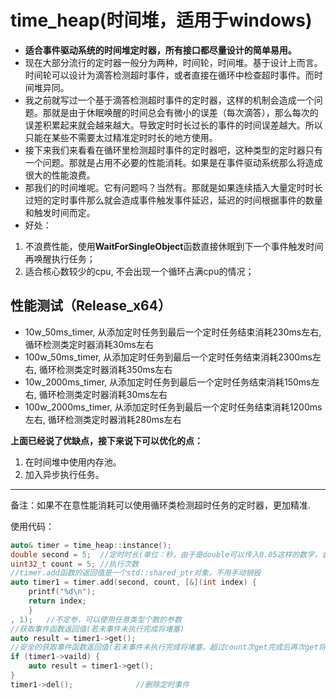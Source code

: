 
# time_heap(时间堆，适用于windows)
- **适合事件驱动系统的时间堆定时器，所有接口都尽量设计的简单易用。**
- 现在大部分流行的定时器一般分为两种，时间轮，时间堆。基于设计上而言。时间轮可以设计为滴答检测超时事件，或者直接在循环中检查超时事件。而时间堆异同。
- 我之前就写过一个基于滴答检测超时事件的定时器，这样的机制会造成一个问题。那就是由于休眠唤醒的时间总会有微小的误差（每次滴答），那么每次的误差积累起来就会越来越大。导致定时时长过长的事件的时间误差越大。所以只能在某些不需要太过精准定时时长的地方使用。
- 接下来我们来看看在循环里检测超时事件的定时器吧，这种类型的定时器只有一个问题。那就是占用不必要的性能消耗。如果是在事件驱动系统那么将造成很大的性能浪费。
- 那我们的时间堆呢。它有问题吗？当然有。那就是如果连续插入大量定时时长过短的定时事件那么就会造成事件触发事件延迟，延迟的时间根据事件的数量和触发时间而定。
- 好处：
1. 不浪费性能，使用**WaitForSingleObject**函数直接休眠到下一个事件触发时间再唤醒执行任务；
2. 适合核心数较少的cpu, 不会出现一个循环占满cpu的情况；
## 性能测试（Release_x64）
- 10w_50ms_timer, 从添加定时任务到最后一个定时任务结束消耗230ms左右, 循环检测类定时器消耗30ms左右
- 100w_50ms_timer, 从添加定时任务到最后一个定时任务结束消耗2300ms左右, 循环检测类定时器消耗350ms左右
- 10w_2000ms_timer, 从添加定时任务到最后一个定时任务结束消耗150ms左右, 循环检测类定时器消耗30ms左右
- 100w_2000ms_timer, 从添加定时任务到最后一个定时任务结束消耗1200ms左右, 循环检测类定时器消耗280ms左右

**上面已经说了优缺点，接下来说下可以优化的点：**
1. 在时间堆中使用内存池。
2. 加入异步执行任务。
-----
备注：如果不在意性能消耗可以使用循环类检测超时任务的定时器，更加精准.

使用代码：

```cpp
auto& timer = time_heap::instance();
double second = 5;	//定时时长(单位：秒，由于是double可以传入0.05这样的数字，会自动转为毫秒)
uint32_t count = 5;	//执行次数
//timer.add函数的返回值是一个std::shared_ptr对象。不用手动销毁
auto timer1 = timer.add(second, count, [&](int index) {
	printf("%d\n");
	return index;
	}
, 1);	//不定参，可以使用任意类型个数的参数
//获取事件函数返回值(若未事件未执行完成将堵塞)
auto result = timer1->get();
//安全的获取事件函数返回值(若未事件未执行完成将堵塞，超过count次get完成后再次get将cash)
if (timer1->vaild) {
	auto result = timer1->get();
}
timer1->del();		        //删除定时事件
```
